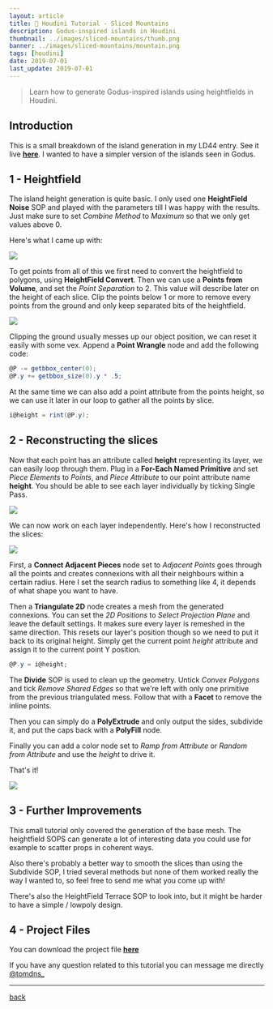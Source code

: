 ```yaml
---
layout: article
title: 🌋 Houdini Tutorial - Sliced Mountains
description: Godus-inspired islands in Houdini
thumbnail: ../images/sliced-mountains/thumb.png
banner: ../images/sliced-mountains/mountain.png
tags: [houdini]
date: 2019-07-01
last_update: 2019-07-01
---
```


> Learn how to generate Godus-inspired islands using heightfields in Houdini.

## Introduction

This is a small breakdown of the island generation in my LD44 entry. See it live **[here](https://borderline.itch.io/seaway)**.
I wanted to have a simpler version of the islands seen in Godus.

## 1 - Heightfield

The island height generation is quite basic. I only used one **HeightField Noise** SOP and played with the parameters till I was happy with the results. Just make sure to set *Combine Method* to *Maximum* so that we only get values above 0.

Here's what I came up with:

![](../images/sliced-mountains/mountain_height.png)

To get points from all of this we first need to convert the heightfield to polygons, using **HeightField Convert**. Then we can use a **Points from Volume**, and set the *Point Separation* to 2. This value will describe later on the height of each slice. Clip the points below 1 or more to remove every points from the ground and only keep separated bits of the heightfield.

![](../images/sliced-mountains/mountain_network.png)

Clipping the ground usually messes up our object position, we can reset it easily with some vex.
Append a **Point Wrangle** node and add the following code:

```c#
@P -= getbbox_center(0);
@P.y += getbbox_size(0).y * .5;
```

At the same time we can also add a point attribute from the points height, so we can use it later in our loop to gather all the points by slice.

```c#
i@height = rint(@P.y);
```

## 2 - Reconstructing the slices

Now that each point has an attribute called **height** representing its layer, we can easily loop through them. Plug in a **For-Each Named Primitive** and set *Piece Elements* to *Points*, and *Piece Attribute* to our point attribute name **height**. You should be able to see each layer individually by ticking Single Pass.

![](../images/sliced-mountains/mountain_loop.gif)

We can now work on each layer independently. Here's how I reconstructed the slices:

![](../images/sliced-mountains/mountain_loop_network.png)

First, a **Connect Adjacent Pieces** node set to *Adjacent Points* goes through all the points and creates connexions with all their neighbours within a certain radius. Here I set the search radius to something like 4, it depends of what shape you want to have.

Then a **Triangulate 2D** node creates a mesh from the generated connexions. You can set the *2D Positions* to *Select Projection Plane* and leave the default settings. It makes sure every layer is remeshed in the same direction. This resets our layer's position though so we need to put it back to its original height. Simply get the current point *height* attribute and assign it to the current point Y position.

```c#
@P.y = i@height;
```

The **Divide** SOP is used to clean up the geometry. Untick *Convex Polygons* and tick *Remove Shared Edges* so that we're left with only one primitive from the previous triangulated mess. Follow that with a **Facet** to remove the inline points.

Then you can simply do a **PolyExtrude** and only output the sides, subdivide it, and put the caps back with a **PolyFill** node.

Finally you can add a color node set to *Ramp from Attribute* or *Random from Attribute* and use the *height* to drive it.

That's it!

![](../images/sliced-mountains/mountain_final.png)

## 3 - Further Improvements

This small tutorial only covered the generation of the base mesh. The heightfield SOPS can generate a lot of interesting data you could use for example to scatter props in coherent ways.

Also there's probably a better way to smooth the slices than using the Subdivide SOP, I tried several methods but none of them worked really the way I wanted to, so feel free to send me what you come up with!

There's also the HeightField Terrace SOP to look into, but it might be harder to have a simple / lowpoly design.

## 4 - Project Files

You can download the project file [**here**](../sources/sliced_mountain.hiplc)

If you have any question related to this tutorial you can message me directly [@tomdns_](https://twitter.com/tomdns_)

* * *

[back](../blog.html)
